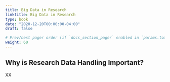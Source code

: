 ```yaml
---
title: Big Data in Research
linktitle: Big Data in Research
type: book
date: "2020-12-20T00:00:00-04:00"
draft: false

# Prev/next pager order (if `docs_section_pager` enabled in `params.toml`)
weight: 60
---
```


## Why is Research Data Handling Important?
XX

